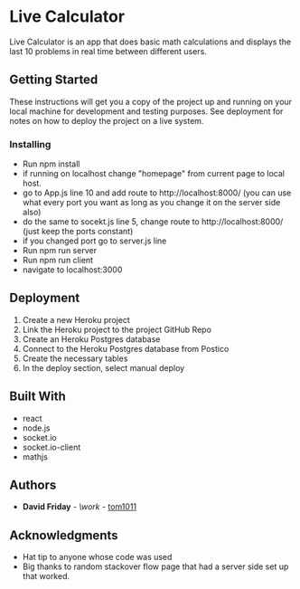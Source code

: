 # Live Calculator 

Live Calculator is an app that does basic math calculations  and displays the last 10 problems in real time between different users.


## Getting Started

These instructions will get you a copy of the project up and running on your local machine for development and testing purposes. See deployment for notes on how to deploy the project on a live system. 

### Installing

* Run npm install
* if running on localhost change "homepage" from current page to local host.
* go to App.js line 10 and add route to http://localhost:8000/ (you can use what every port you want as long as you change it on the server side also)
* do the same to socekt.js line 5, change route to http://localhost:8000/ (just keep the ports constant)
* if you changed port go to server.js line 
* Run npm run server
* Run npm run client
* navigate to localhost:3000

## Deployment

1. Create a new Heroku project
2. Link the Heroku project to the project GitHub Repo
3. Create an Heroku Postgres database
4. Connect to the Heroku Postgres database from Postico
5. Create the necessary tables
7. In the deploy section, select manual deploy


## Built With

* react
* node.js
* socket.io
* socket.io-client
* mathjs

## Authors

* **David Friday** - *\work* - [tom1011](https://github.com/tom1011)

## Acknowledgments

* Hat tip to anyone whose code was used
* Big thanks to random stackover flow page that had a server side set up that worked.
